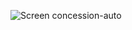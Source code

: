 ![Screen concession-auto](https://tsiryr.promo-42.codeur.online/github-screens/concession-auto.png)
